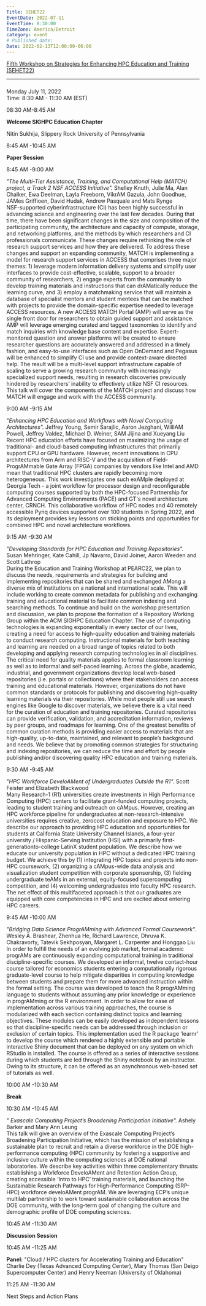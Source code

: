 ```yaml
---
Title: SEHET22
EventDate: 2022-07-11
EventTime: 8:30:00
TimeZone: America/Detroit
category: event
# Published date:
Date: 2022-02-13T12:00:00-06:00
---
```


[Fifth Workshop on Strategies for Enhancing HPC Education and Training (SEHET22)](https://web.cvent.com/event/7b4eff30-d151-4cf4-91f0-b68c4a6c88c9/websitePage:645d57e4-75eb-4769-b2c0-f201a0bfc6ce)

  

-----------------------------------------------------------------------------------------------------------------------------------------------------------------------------------------------------------

### 

Monday July 11, 2022  
Time: 8:30 AM - 11:30 AM (EST)

08:30 AM-8:45 AM

**Welcome SIGHPC Education Chapter**  
  
Nitin Sukhija, Slippery Rock University of Pennsylvania

8:45 AM -10:45 AM

**Paper Session**

8:45 AM -9:00 AM

_"The Multi-Tier Assistance, Training, and Computational Help (MATCH) project, a Track 2 NSF ACCESS Initiative"._ Shelley Knuth, Julie Ma, Alan Chalker, Ewa Deelman, Layla Freeborn, VikrAM Gazula, John Goodhue, JAMes Griffioen, David Hudak, Andrew Pasquale and Mats Rynge  
NSF-supported cyberinfrastructure (CI) has been highly successful in advancing science and engineering over the last few decades. During that time, there have been significant changes in the size and composition of the participating community, the architecture and capacity of compute, storage, and networking platforms, and the methods by which researchers and CI professionals communicate. These changes require rethinking the role of research support services and how they are delivered. To address these changes and support an expanding community, MATCH is implementing a model for research support services in ACCESS that comprises three major themes: 1) leverage modern information delivery systems and simplify user interfaces to provide cost-effective, scalable, support to a broader community of researchers, 2) engage experts from the community to develop training materials and instructions that can drAMatically reduce the learning curve, and 3) employ a matchmaking service that will maintain a database of specialist mentors and student mentees that can be matched with projects to provide the domain-specific expertise needed to leverage ACCESS resources. A new ACCESS MATCH Portal (AMP) will serve as the single front door for researchers to obtain guided support and assistance. AMP will leverage emerging curated and tagged taxonomies to identify and match inquiries with knowledge base content and expertise. Expert-monitored question and answer platforms will be created to ensure researcher questions are accurately answered and addressed in a timely fashion, and easy-to-use interfaces such as Open OnDemand and Pegasus will be enhanced to simplify CI use and provide context-aware directed help. The result will be a multi-level support infrastructure capable of scaling to serve a growing research community with increasingly specialized support needs, resulting in research discoveries previously hindered by researchers’ inability to effectively utilize NSF CI resources. This talk will cover the components of the MATCH project and discuss how MATCH will engage and work with the ACCESS community.

9:00 AM -9:15 AM

_"Enhancing HPC Education and Workflows with Novel Computing Architectures"._ Jeffrey Young, Semir Sarajlic, Aaron Jezghani, WilliAM Powell, Jeffrey Valdez, Michael D. Weiner, SAM Jijina and Xueyang Liu  
Recent HPC education efforts have focused on maximizing the usage of traditional- and cloud-based computing infrastructures that primarily support CPU or GPU hardware. However, recent innovations in CPU architectures from Arm and RISC-V and the acquisition of Field-ProgrAMmable Gate Array (FPGA) companies by vendors like Intel and AMD mean that traditional HPC clusters are rapidly becoming more heterogeneous. This work investigates one such exAMple deployed at Georgia Tech - a joint workflow for processor design and reconfigurable computing courses supported by both the HPC-focused Partnership for Advanced Computing Environments (PACE) and GT's novel architecture center, CRNCH. This collaborative workflow of HPC nodes and 40 remotely accessible Pynq devices supported over 100 students in Spring 2022, and its deployment provides key lessons on sticking points and opportunities for combined HPC and novel architecture workflows.

9:15 AM -9:30 AM

_"Developing Standards for HPC Education and Training Repositories"._ Susan Mehringer, Kate Cahill, Jp Navarro, David Joiner, Aaron Weeden and Scott Lathrop  
During the Education and Training Workshop at PEARC22, we plan to discuss the needs, requirements and strategies for building and implementing repositories that can be shared and exchanged AMong a diverse mix of institutions on a national and international scale. This will include working to create common metadata for publishing and exchanging training and educational material to facilitate common indexing and searching methods. To continue and build on the workshop presentation and discussion, we plan to propose the formation of a Repository Working Group within the ACM SIGHPC Education Chapter. The use of computing technologies is expanding exponentially in every sector of our lives, creating a need for access to high-quality education and training materials to conduct research computing. Instructional materials for both teaching and learning are needed on a broad range of topics related to both developing and applying research computing technologies in all disciplines. The critical need for quality materials applies to formal classroom learning as well as to informal and self-paced learning. Across the globe, academic, industrial, and government organizations develop local web-based repositories (i.e. portals or collections) where their stakeholders can access training and educational materials. However, organizations do not have common standards or protocols for publishing and discovering high-quality learning materials via their repositories. While most people still use search engines like Google to discover materials, we believe there is a vital need for the curation of education and training repositories. Curated repositories can provide verification, validation, and accreditation information, reviews by peer groups, and roadmaps for learning. One of the greatest benefits of common curation methods is providing easier access to materials that are high-quality, up-to-date, maintained, and relevant to people’s background and needs. We believe that by promoting common strategies for structuring and indexing repositories, we can reduce the time and effort by people publishing and/or discovering quality HPC education and training materials.

9:30 AM -9:45 AM

_"HPC Workforce DeveloAMent of Undergraduates Outside the R1"._ Scott Feister and Elizabeth Blackwood  
Many Research-1 (R1) universities create investments in High Performance Computing (HPC) centers to facilitate grant-funded computing projects, leading to student training and outreach on cAMpus. However, creating an HPC workforce pipeline for undergraduates at non-research-intensive universities requires creative, zerocost education and exposure to HPC. We describe our approach to providing HPC education and opportunities for students at California State University Channel Islands, a four-year university / Hispanic-Serving Institution (HSI) with a primarily first-generationto-college LatinX student population. We describe how we educate our university population in HPC without a dedicated HPC training budget. We achieve this by (1) integrating HPC topics and projects into non-HPC coursework, (2) organizing a cAMpus-wide data analysis and visualization student competition with corporate sponsorship, (3) fielding undergraduate teAMs in an external, equity-focused supercomputing competition, and (4) welcoming undergraduates into faculty HPC research. The net effect of this multifaceted approach is that our graduates are equipped with core competencies in HPC and are excited about entering HPC careers.

9:45 AM -10:00 AM

_"Bridging Data Science ProgrAMming with Advanced Formal Coursework"._ Wesley A. Brashear, Zhenhua He, Richard Lawrence, Dhruva K. Chakravorty, Tatevik Sekhposyan, Margaret L. Carpenter and Honggao Liu  
In order to fulfill the needs of an evolving job market, formal academic progrAMs are continuously expanding computational training in traditional discipline-specific courses. We developed an informal, twelve contact-hour course tailored for economics students entering a computationally rigorous graduate-level course to help mitigate disparities in computing knowledge between students and prepare them for more advanced instruction within the formal setting. The course was developed to teach the R progrAMming language to students without assuming any prior knowledge or experience in progrAMming or the R environment. In order to allow for ease of implementation across various training approaches, the course is modularized with each section containing distinct topics and learning objectives. These modules can be easily developed as independent lessons so that discipline-specific needs can be addressed through inclusion or exclusion of certain topics. This implementation used the R package ‘learnr’ to develop the course which rendered a highly extensible and portable interactive Shiny document that can be deployed on any system on which RStudio is installed. The course is offered as a series of interactive sessions during which students are led through the Shiny notebook by an instructor. Owing to its structure, it can be offered as an asynchronous web-based set of tutorials as well.

10:00 AM -10:30 AM

**Break**

10:30 AM -10:45 AM

_" Exascale Computing Project’s Broadening Participation Initiative"._ Ashely Barker and Mary Ann Leung  
This talk will give an overview of the Exascale Computing Project’s Broadening Participation Initiative, which has the mission of establishing a sustainable plan to recruit and retain a diverse workforce in the DOE high-performance computing (HPC) community by fostering a supportive and inclusive culture within the computing sciences at DOE national laboratories. We describe key activities within three complementary thrusts: establishing a Workforce DeveloAMent and Retention Action Group, creating accessible ‘Intro to HPC’ training materials, and launching the Sustainable Research Pathways for High-Performance Computing (SRP-HPC) workforce develoAMent progrAM. We are leveraging ECP’s unique multilab partnership to work toward sustainable collaboration across the DOE community, with the long-term goal of changing the culture and demographic profile of DOE computing sciences.

10:45 AM -11:30 AM

**Discussion Session**

10:45 AM -11:25 AM

**Panel:** "Cloud / HPC clusters for Accelerating Training and Education"  
Charlie Dey (Texas Advanced Computing Center), Mary Thomas (San Deigo Supercomputer Center) and Henry Neeman (University of Oklahoma)

11:25 AM -11:30 AM

Next Steps and Action Plans
